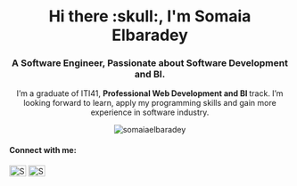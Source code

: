 <h1 align="center">Hi there :skull:, I'm Somaia Elbaradey</h1>
<h3 align="center">A Software Engineer, Passionate about Software Development and BI.</h3>

 <p align="center"> I’m a graduate of ITI41, <b> Professional Web Development and BI </b> track.
  I’m looking forward to learn, apply my programming skills and gain more experience in software industry.</p>

<p align="center"><img src="https://github-readme-stats.vercel.app/api/top-langs?username=somaiaelbaradey&show_icons=true&locale=en&layout=compact" alt="somaiaelbaradey" /></p>
 
<h4 align="left">Connect with me:</h4>
<p align="left">
<a href="https://www.linkedin.com/in/somaiaelbaradey/" target="blank"><img align="center" src="https://cdn.jsdelivr.net/npm/simple-icons@3.0.1/icons/linkedin.svg" alt="Somaia Elbaradey" height="20" width="30" /></a>
  <a href="mailto:somayaelbaradey@gmail.com" target="blank"><img align="center" src="https://cdn.jsdelivr.net/npm/simple-icons@3.0.1/icons/gmail.svg" alt="Somaya Elbaradey" height="20" width="30" /></a>

  </p>
